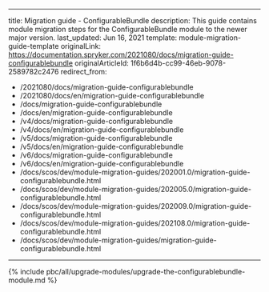   
---
title: Migration guide - ConfigurableBundle
description: This guide contains module migration steps for the ConfigurableBundle module to the newer major version.
last_updated: Jun 16, 2021
template: module-migration-guide-template
originalLink: https://documentation.spryker.com/2021080/docs/migration-guide-configurablebundle
originalArticleId: 1f6b6d4b-cc99-46eb-9078-2589782c2476
redirect_from:
  - /2021080/docs/migration-guide-configurablebundle
  - /2021080/docs/en/migration-guide-configurablebundle
  - /docs/migration-guide-configurablebundle
  - /docs/en/migration-guide-configurablebundle
  - /v4/docs/migration-guide-configurablebundle
  - /v4/docs/en/migration-guide-configurablebundle
  - /v5/docs/migration-guide-configurablebundle
  - /v5/docs/en/migration-guide-configurablebundle
  - /v6/docs/migration-guide-configurablebundle
  - /v6/docs/en/migration-guide-configurablebundle
  - /docs/scos/dev/module-migration-guides/202001.0/migration-guide-configurablebundle.html
  - /docs/scos/dev/module-migration-guides/202005.0/migration-guide-configurablebundle.html
  - /docs/scos/dev/module-migration-guides/202009.0/migration-guide-configurablebundle.html
  - /docs/scos/dev/module-migration-guides/202108.0/migration-guide-configurablebundle.html
  - /docs/scos/dev/module-migration-guides/migration-guide-configurablebundle.html
---

{% include pbc/all/upgrade-modules/upgrade-the-configurablebundle-module.md %} <!-- To edit, see /_includes/pbc/all/upgrade-modules/upgrade-the-configurablebundle-module.md -->
